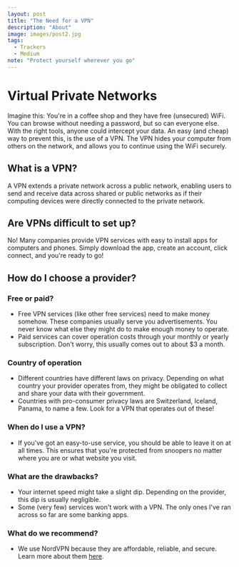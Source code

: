 ```yaml
---
layout: post
title: "The Need for a VPN"
description: "About"
image: images/post2.jpg
tags:
  - Trackers
  - Medium
note: "Protect yourself wherever you go"
---
```


# Virtual Private Networks

Imagine this: You're in a coffee shop and they have free (unsecured) WiFi. You can browse without needing a password, but so can everyone else. With the right tools, anyone could intercept your data. An easy (and cheap) way to prevent this, is the use of a VPN. The VPN hides your computer from others on the network, and allows you to continue using the WiFi securely.

## What is a VPN?

A VPN extends a private network across a public network, enabling users to send and receive data across shared or public networks as if their computing devices were directly connected to the private network.

## Are VPNs difficult to set up?

No! Many companies provide VPN services with easy to install apps for computers and phones. Simply download the app, create an account, click connect, and you're ready to go!

## How do I choose a provider?

### Free or paid?

* Free VPN services (like other free services) need to make money somehow. These companies usually serve you advertisements. You never know what else they might do to make enough money to operate.
* Paid services can cover operation costs through your monthly or yearly subscription. Don't worry, this usually comes out to about $3 a month.

### Country of operation

* Different countries have different laws on privacy. Depending on what country your provider operates from, they might be obligated to collect and share your data with their government.
* Countries with pro-consumer privacy laws are Switzerland, Iceland, Panama, to name a few. Look for a VPN that operates out of these!

### When do I use a VPN?

* If you've got an easy-to-use service, you should be able to leave it on at all times. This ensures that you're protected from snoopers no matter where you are or what website you visit.

### What are the drawbacks?

* Your internet speed might take a slight dip. Depending on the provider, this dip is usually negligible.
* Some (very few) services won't work with a VPN. The only ones I've ran across so far are some banking apps.

### What do we recommend?

* We use NordVPN because they are affordable, reliable, and secure. Learn more about them [here](https://go.nordvpn.net/aff_c?offer_id=15&aff_id=21323).
